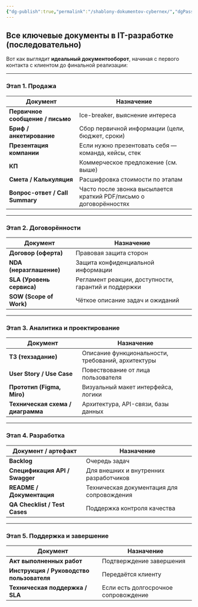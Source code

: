 ```yaml
---
{"dg-publish":true,"permalink":"/shablony-dokumentov-cybernex/","dgPassFrontmatter":true,"created":"2025-07-16T13:51:42.585+08:00","updated":"2025-07-16T13:53:16.585+08:00"}
---
```



## **Все ключевые документы в IT-разработке (последовательно)**

Вот как выглядит **идеальный документооборот**, начиная с первого контакта с клиентом до финальной реализации:

---

### **Этап 1. Продажа**

|Документ|Назначение|
|---|---|
|**Первичное сообщение / письмо**|Ice-breaker, выяснение интереса|
|**Бриф / анкетирование**|Сбор первичной информации (цели, бюджет, сроки)|
|**Презентация компании**|Если нужно презентовать себя — команда, кейсы, стек|
|**КП**|Коммерческое предложение (см. выше)|
|**Смета / Калькуляция**|Расшифровка стоимости по этапам|
|**Вопрос-ответ / Call Summary**|Часто после звонка высылается краткий PDF/письмо о договорённостях|

---

### **Этап 2. Договорённости**

| Документ                  | Назначение                                           |
| ------------------------- | ---------------------------------------------------- |
| **Договор (оферта)**      | Правовая защита сторон                               |
| **NDA (неразглашение)**   | Защита конфиденциальной информации                   |
| **SLA (Уровень сервиса)** | Регламент реакции, доступности, гарантий и поддержки |
| **SOW (Scope of Work)**   | Чёткое описание задач и ожиданий                     |

---

### **Этап 3. Аналитика и проектирование**

|Документ|Назначение|
|---|---|
|**ТЗ (техзадание)**|Описание функциональности, требований, архитектуры|
|**User Story / Use Case**|Повествование от лица пользователя|
|**Прототип (Figma, Miro)**|Визуальный макет интерфейса, логики|
|**Техническая схема / диаграмма**|Архитектура, API-связи, базы данных|

---

### **Этап 4. Разработка**

|Документ / артефакт|Назначение|
|---|---|
|**Backlog**|Очередь задач|
|**Спецификация API / Swagger**|Для внешних и внутренних разработчиков|
|**README / Документация**|Техническая документация для сопровождения|
|**QA Checklist / Test Cases**|Поддержка контроля качества|

---

### **Этап 5. Поддержка и завершение**

|Документ|Назначение|
|---|---|
|**Акт выполненных работ**|Подтверждение завершения|
|**Инструкция / Руководство пользователя**|Передаётся клиенту|
|**Техническая поддержка / SLA**|Если есть долгосрочное сопровождение|